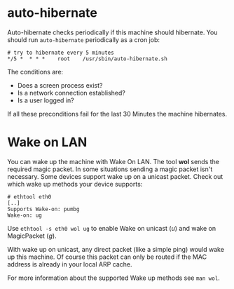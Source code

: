 auto-hibernate
==============

Auto-hibernate checks periodically if this machine should hibernate.
You should run `auto-hibernate` periodically as a cron job:

    # try to hibernate every 5 minutes
    */5 *  * * *    root    /usr/sbin/auto-hibernate.sh

The conditions are:

* Does a screen process exist?
* Is a network connection established?
* Is a user logged in?

If all these preconditions fail for the last 30 Minutes the machine
hibernates.

Wake on LAN
===========

You can wake up the machine with Wake On LAN. The tool **wol**
sends the required magic packet. In some situations sending a
magic packet isn't necessary. Some devices support wake up on
a unicast packet. Check out which wake up methods your device
supports:

    # ethtool eth0
    [..]
    Supports Wake-on: pumbg
    Wake-on: ug

Use `ethtool -s eth0 wol ug` to enable Wake on unicast (*u*) and
wake on MagicPacket (*g*).

With wake up on unicast, any direct packet (like a simple ping) would
wake up this machine. Of course this packet can only be routed if
the MAC address is already in your local ARP cache.

For more information about the supported Wake up methods see
`man wol`.
